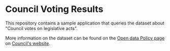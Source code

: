 # Council Voting Results

This repository contains a sample application that queries the dataset about "Council votes on legislative acts".

More information on the dataset can be found on the [Open data Policy page](http://www.consilium.europa.eu/en/general-secretariat/corporate-policies/transparency/open-data/ "Open data") on [Council's website](http://www.consilium.europa.eu/).

